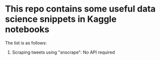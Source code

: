 # This repo contains some useful data science snippets in Kaggle notebooks

The list is as follows:

1. Scraping tweets using "snscrape": No API required
